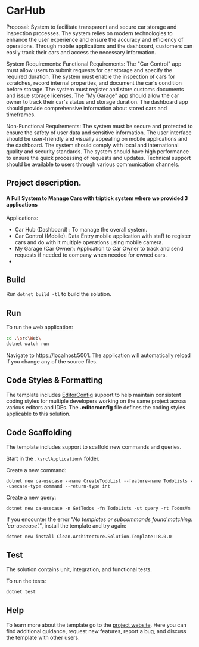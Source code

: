 ﻿# CarHub

Proposal:
System to facilitate transparent and secure car storage and inspection processes. The system relies on modern technologies to enhance the user experience and ensure the accuracy and efficiency of operations. Through mobile applications and the dashboard, customers can easily track their cars and access the necessary information.

System Requirements:
Functional Requirements:
The "Car Control" app must allow users to submit requests for car storage and specify the required duration.
The system must enable the inspection of cars for scratches, record internal properties, and document the car's condition before storage.
The system must register and store customs documents and issue storage licenses.
The "My Garage" app should allow the car owner to track their car's status and storage duration.
The dashboard app should provide comprehensive information about stored cars and timeframes.

Non-Functional Requirements:
The system must be secure and protected to ensure the safety of user data and sensitive information.
The user interface should be user-friendly and visually appealing on mobile applications and the dashboard.
The system should comply with local and international quality and security standards.
The system should have high performance to ensure the quick processing of requests and updates.
Technical support should be available to users through various communication channels.


## Project description.
#### A Full System to Manage Cars with triptick system where we provided 3 applications

Applications:
- Car Hub (Dashboard) : To manage the overall system.
- Car Control (Mobile): Data Entry mobile application with staff to register cars and do with it multiple operations using mobile camera.
- My Garage (Car Owner): Application to Car Owner to track and send requests if needed to company when needed for owned cars.
- 
## Build

Run `dotnet build -tl` to build the solution.

## Run

To run the web application:

```bash
cd .\src\Web\
dotnet watch run
```

Navigate to https://localhost:5001. The application will automatically reload if you change any of the source files.

## Code Styles & Formatting

The template includes [EditorConfig](https://editorconfig.org/) support to help maintain consistent coding styles for multiple developers working on the same project across various editors and IDEs. The **.editorconfig** file defines the coding styles applicable to this solution.

## Code Scaffolding

The template includes support to scaffold new commands and queries.

Start in the `.\src\Application\` folder.

Create a new command:

```
dotnet new ca-usecase --name CreateTodoList --feature-name TodoLists --usecase-type command --return-type int
```

Create a new query:

```
dotnet new ca-usecase -n GetTodos -fn TodoLists -ut query -rt TodosVm
```

If you encounter the error *"No templates or subcommands found matching: 'ca-usecase'."*, install the template and try again:

```bash
dotnet new install Clean.Architecture.Solution.Template::8.0.0
```

## Test

The solution contains unit, integration, and functional tests.

To run the tests:
```bash
dotnet test
```

## Help
To learn more about the template go to the [project website](https://github.com/JasonTaylorDev/Mac.CarHub). Here you can find additional guidance, request new features, report a bug, and discuss the template with other users.
